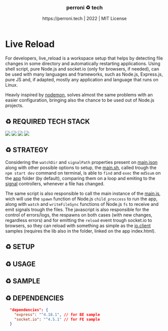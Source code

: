 <div align="center"> <h3> perroni ♻ tech </h3> https://perroni.tech | 2022 | MIT License  </div>

<br>

# Live Reload

<p>

For developers, live_reload is a workspace setup that helps by detecting file changes in some directory and automatically restarting applications. Using shell script, pure Node.js and socket.io (only for browsers, if needed), can be used with many languages and frameworks, such as Node.js, Express.js, pure JS and, if adapted, mostly any application and language that runs on Linux.

Heavly inspired by [nodemon](https://github.com/remy/nodemon#nodemon), solves almost the same problems with an easier configuration, bringing also the chance to be used out of Node.js projects.

</p>

## ♻ REQUIRED TECH STACK

<div>
<img src="https://img.shields.io/badge/JavaScript-323330?style=for-the-badge&logo=javascript&logoColor=F7DF1E" />
<img src="https://img.shields.io/badge/Node.js-43853D?style=for-the-badge&logo=node.js&logoColor=white" />
<img src="https://img.shields.io/badge/Linux-FCC624?style=for-the-badge&logo=linux&logoColor=black" />
<img src="https://img.shields.io/badge/Shell_Script-121011?style=for-the-badge&logo=gnu-bash&logoColor=white" />
</div>

## ♻ STRATEGY

<p>

Considering the `watchDir` and `signalPath` properties present on [main.json](./main.json) along with other possible options to setup, the [main.sh](./main.sh), called trough the `npm start dev` command on terminal, is able to `find` and `exec` the `md5sum` on the [app](./app/) folder (by default), comparing them on a loop and emiting to the [signal](./local/signal/) controllers, whenever a file has changed.

The same script is also responsible to call the main instance of the [main.js](./main.js), wich will use the `spawn` function of Node.js `child_proccess` to run the app, along with `watch` and `writeFileSync` functions of Node.js `fs` to receive and emit signals trough the files. The javascript is also responsible for the control of errors/logs, the respawns on both cases (with new changes, regardless errors) and for emitting the `reload` event trough socket.io to browsers, so they can reload with something as simple as the [io.client](./app/io.client.js) samples (requires the lib also in the folder, linked on the app index.html).

</p>

## ♻ SETUP

## ♻ USAGE

## ♻ SAMPLE

## ♻ DEPENDENCIES

```json
  "dependencies": {
    "express": "^4.18.1", // for BE sample
    "socket.io": "^4.5.1" // for FE sample
  }
```
